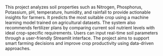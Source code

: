 This project analyzes soil properties such as Nitrogen, Phosphorus, Potassium, pH, temperature, humidity, and rainfall to provide actionable insights for farmers.
It predicts the most suitable crop using a machine learning model trained on agricultural datasets.
The system also recommends fertilizer plans by comparing current soil nutrient levels with ideal crop-specific requirements.
Users can input real-time soil parameters through a user-friendly Streamlit interface.
The project aims to support smart farming decisions and improve crop productivity using data-driven approaches.
